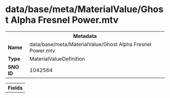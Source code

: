 <h1>data/base/meta/MaterialValue/Ghost Alpha Fresnel Power.mtv</h1><table><tr><th colspan="100%">Metadata</th></tr><tr><td><b>Name</b></td><td>data/base/meta/MaterialValue/Ghost Alpha Fresnel Power.mtv</td></tr><tr><td><b>Type</b></td><td>MaterialValueDefinition</td></tr><tr><td><b>SNO ID</b></td><td>1042564</td></tr></table>

<table><tr><th colspan="100%">Fields</th></tr></table>

